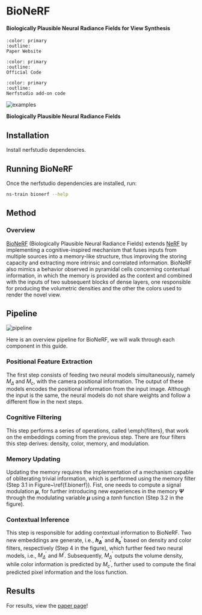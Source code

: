 # BioNeRF

<h4> Biologically Plausible Neural Radiance Fields for View Synthesis</h4>

```{button-link} https://arxiv.org/pdf/2402.07310
:color: primary
:outline:
Paper Website
```

```{button-link} https://github.com/Leandropassosjr/BioNeRF
:color: primary
:outline:
Official Code
```

```{button-link} https://github.com/Leandropassosjr/ns_bionerf
:color: primary
:outline:
Nerfstudio add-on code
```
![examples](https://leandropassosjr.github.io/BioNeRF/assets/gifs.gif)<br>

**Biologically Plausible Neural Radiance Fields**

## Installation

Install nerfstudio dependencies.

## Running BioNeRF

Once the nerfstudio dependencies are installed, run:

```bash
ns-train bionerf --help
```

## Method

### Overview

[BioNeRF](https://arxiv.org/pdf/2402.07310.pdf) (Biologically Plausible Neural Radiance Fields) extends [NeRF](http://www.matthewtancik.com/nerf) by implementing a cognitive-inspired mechanism that fuses inputs from multiple sources into a memory-like structure, thus improving the storing capacity and extracting more intrinsic and correlated information. BioNeRF also mimics a behavior observed in pyramidal cells concerning contextual information, in which the memory is provided as the context and combined with the inputs of two subsequent blocks of dense layers, one responsible for producing the volumetric densities and the other the colors used to render the novel view.

## Pipeline

![pipeline](https://leandropassosjr.github.io/BioNeRF/assets/BioNeRF.png)<br>

Here is an overview pipeline for BioNeRF, we will walk through each component in this guide.

### Positional Feature Extraction
The first step consists of feeding two neural models simultaneously, namely $M_{\Delta}$ and $M_c$, with the camera positional information. The output of these models encodes the positional information from the input image. Although the input is the same, the neural models do not share weights and follow a different flow in the next steps.

### Cognitive Filtering
This step performs a series of operations, called \emph{filters}, that work on the embeddings coming from the previous step. There are four filters this step derives: density, color, memory, and modulation.

### Memory Updating
Updating the memory requires the implementation of a mechanism capable of obliterating trivial information, which is performed using the memory filter (Step 3.1 in Figure~\ref{f.bionerf}). Fist, one needs to compute a signal modulation **$\mu$**, for further introducing new experiences in the memory **$\Psi$** through the modulating variable **$\mu$** using a $\textit{tanh}$ function (Step 3.2 in the figure).

### Contextual Inference
This step is responsible for adding contextual information to BioNeRF. Two new embeddings are generate, i.e., **${h}^{\prime}_\Delta$** and **${h}^{\prime}_c$** based on density and color filters, respectively (Step 4 in the figure), which further feed two neural models, i.e., $M^\prime_\Delta$ and $M^{\prime}$. Subsequently, $M^{\prime}_\Delta$ outputs the volume density, while color information is predicted by $M^{\prime}_c$, further used to compute the final predicted pixel information and the loss function.

## Results

For results, view the [paper page](https://arxiv.org/pdf/2402.07310)!
